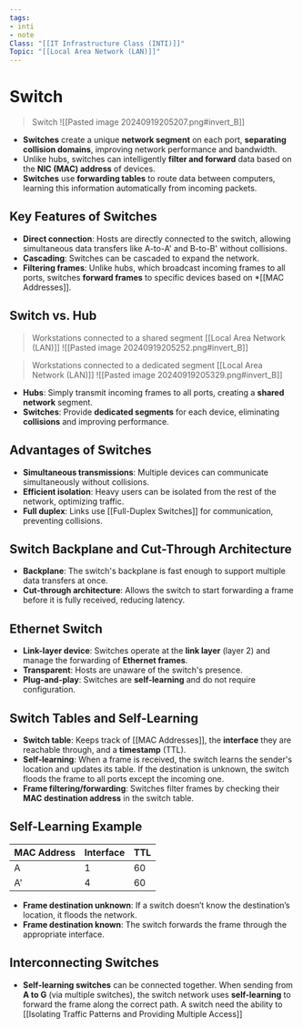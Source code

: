 ```yaml
---
tags:
- inti
- note
Class: "[[IT Infrastructure Class (INTI)]]"
Topic: "[[Local Area Network (LAN)]]"
---
```


# Switch

> Switch
> ![[Pasted image 20240919205207.png#invert_B]]

- **Switches** create a unique **network segment** on each port, **separating collision domains**, improving network performance and bandwidth.
- Unlike hubs, switches can intelligently **filter and forward**  data based on the **NIC (MAC) address** of devices.
- **Switches** use **forwarding tables** to route data between computers, learning this information automatically from incoming packets.

## Key Features of Switches

- **Direct connection**: Hosts are directly connected to the switch, allowing simultaneous data transfers like A-to-A' and B-to-B' without collisions.
- **Cascading**: Switches can be cascaded to expand the network.
- **Filtering frames**: Unlike hubs, which broadcast incoming frames to all ports, switches **forward frames** to specific devices based on *[[MAC Addresses]].
  
## Switch vs. Hub

> Workstations connected to a shared segment [[Local Area Network (LAN)]]
> ![[Pasted image 20240919205252.png#invert_B]]

> Workstations connected to a dedicated segment [[Local Area Network (LAN)]]
>![[Pasted image 20240919205329.png#invert_B]]

- **Hubs**: Simply transmit incoming frames to all ports, creating a **shared network** segment.
- **Switches**: Provide **dedicated segments** for each device, eliminating **collisions** and improving performance.

## Advantages of Switches

- **Simultaneous transmissions**: Multiple devices can communicate simultaneously without collisions.
- **Efficient isolation**: Heavy users can be isolated from the rest of the network, optimizing traffic.
- **Full duplex**: Links use [[Full-Duplex Switches]] for communication, preventing collisions.

## Switch Backplane and Cut-Through Architecture

- **Backplane**: The switch's backplane is fast enough to support multiple data transfers at once.
- **Cut-through architecture**: Allows the switch to start forwarding a frame before it is fully received, reducing latency.

## Ethernet Switch

- **Link-layer device**: Switches operate at the **link layer** (layer 2) and manage the forwarding of **Ethernet frames**.
- **Transparent**: Hosts are unaware of the switch's presence.
- **Plug-and-play**: Switches are **self-learning** and do not require configuration.

## Switch Tables and Self-Learning

- **Switch table**: Keeps track of [[MAC Addresses]], the **interface** they are reachable through, and a **timestamp** (TTL).
- **Self-learning**: When a frame is received, the switch learns the sender's location and updates its table. If the destination is unknown, the switch floods the frame to all ports except the incoming one.
- **Frame filtering/forwarding**: Switches filter frames by checking their **MAC destination address** in the switch table.

## Self-Learning Example

| MAC Address | Interface | TTL |
|-------------|-----------|-----|
| A           | 1         | 60  |
| A'          | 4         | 60  |

- **Frame destination unknown**: If a switch doesn’t know the destination’s location, it floods the network.
- **Frame destination known**: The switch forwards the frame through the appropriate interface.

## Interconnecting Switches

- **Self-learning switches** can be connected together. When sending from **A to G** (via multiple switches), the switch network uses **self-learning** to forward the frame along the correct path. A switch need the ability to [[Isolating Traffic Patterns and Providing Multiple Access]]




